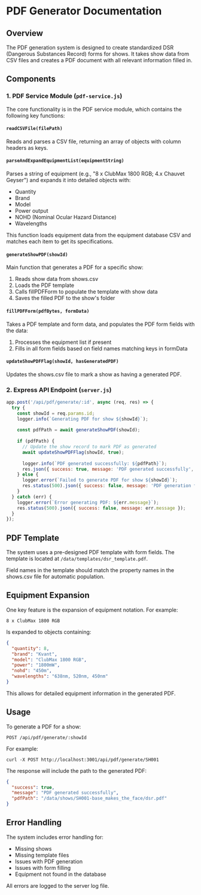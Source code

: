 # PDF Generator Documentation

## Overview

The PDF generation system is designed to create standardized DSR (Dangerous Substances Record) forms for shows. It takes show data from CSV files and creates a PDF document with all relevant information filled in.

## Components

### 1. PDF Service Module (`pdf-service.js`)

The core functionality is in the PDF service module, which contains the following key functions:

#### `readCSVFile(filePath)`

Reads and parses a CSV file, returning an array of objects with column headers as keys.

#### `parseAndExpandEquipmentList(equipmentString)`

Parses a string of equipment (e.g., "8 x ClubMax 1800 RGB; 4.x Chauvet Geyser") and expands it into detailed objects with:
- Quantity
- Brand
- Model
- Power output
- NOHD (Nominal Ocular Hazard Distance)
- Wavelengths

This function loads equipment data from the equipment database CSV and matches each item to get its specifications.

#### `generateShowPDF(showId)`

Main function that generates a PDF for a specific show:
1. Reads show data from shows.csv
2. Loads the PDF template
3. Calls fillPDFForm to populate the template with show data
4. Saves the filled PDF to the show's folder

#### `fillPDFForm(pdfBytes, formData)`

Takes a PDF template and form data, and populates the PDF form fields with the data:
1. Processes the equipment list if present
2. Fills in all form fields based on field names matching keys in formData

#### `updateShowPDFFlag(showId, hasGeneratedPDF)`

Updates the shows.csv file to mark a show as having a generated PDF.

### 2. Express API Endpoint (`server.js`)

```javascript
app.post('/api/pdf/generate/:id', async (req, res) => {
  try {
    const showId = req.params.id;
    logger.info(`Generating PDF for show ${showId}`);
    
    const pdfPath = await generateShowPDF(showId);
    
    if (pdfPath) {
      // Update the show record to mark PDF as generated
      await updateShowPDFFlag(showId, true);
      
      logger.info(`PDF generated successfully: ${pdfPath}`);
      res.json({ success: true, message: 'PDF generated successfully', pdfPath });
    } else {
      logger.error(`Failed to generate PDF for show ${showId}`);
      res.status(500).json({ success: false, message: 'PDF generation failed' });
    }
  } catch (err) {
    logger.error(`Error generating PDF: ${err.message}`);
    res.status(500).json({ success: false, message: err.message });
  }
});
```

## PDF Template

The system uses a pre-designed PDF template with form fields. The template is located at `/data/templates/dsr_template.pdf`. 

Field names in the template should match the property names in the shows.csv file for automatic population.

## Equipment Expansion

One key feature is the expansion of equipment notation. For example:

```
8 x ClubMax 1800 RGB
```

Is expanded to objects containing:

```json
{
  "quantity": 8,
  "brand": "Kvant",
  "model": "ClubMax 1800 RGB",
  "power": "1800mW",
  "nohd": "450m",
  "wavelengths": "638nm, 520nm, 450nm"
}
```

This allows for detailed equipment information in the generated PDF.

## Usage

To generate a PDF for a show:

```
POST /api/pdf/generate/:showId
```

For example:

```
curl -X POST http://localhost:3001/api/pdf/generate/SH001
```

The response will include the path to the generated PDF:

```json
{
  "success": true,
  "message": "PDF generated successfully",
  "pdfPath": "/data/shows/SH001-base_makes_the_face/dsr.pdf"
}
```

## Error Handling

The system includes error handling for:
- Missing shows
- Missing template files
- Issues with PDF generation
- Issues with form filling
- Equipment not found in the database

All errors are logged to the server log file.
